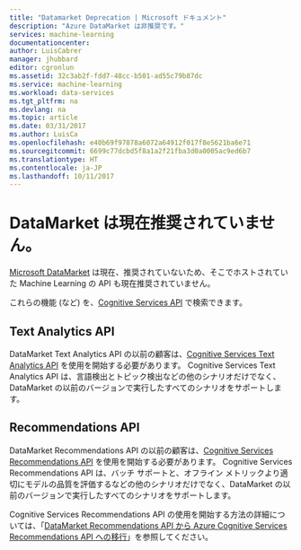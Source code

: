 ```yaml
---
title: "Datamarket Deprecation | Microsoft ドキュメント"
description: "Azure DataMarket は非推奨です。"
services: machine-learning
documentationcenter: 
author: LuisCabrer
manager: jhubbard
editor: cgronlun
ms.assetid: 32c3ab2f-fdd7-48cc-b501-ad55c79b87dc
ms.service: machine-learning
ms.workload: data-services
ms.tgt_pltfrm: na
ms.devlang: na
ms.topic: article
ms.date: 03/31/2017
ms.author: LuisCa
ms.openlocfilehash: e40b69f97878a6072a64912f017f8e5621ba6e71
ms.sourcegitcommit: 6699c77dcbd5f8a1a2f21fba3d0a0005ac9ed6b7
ms.translationtype: HT
ms.contentlocale: ja-JP
ms.lasthandoff: 10/11/2017
---
```

# <a name="datamarket-is-now-deprecated"></a>DataMarket は現在推奨されていません。

[Microsoft DataMarket](https://datamarket.azure.com/datasets) は現在、推奨されていないため、そこでホストされていた Machine Learning の API も現在推奨されていません。

これらの機能 (など) を、[Cognitive Services API](https://www.microsoft.com/cognitive-services) で検索できます。

## <a name="text-analytics-api"></a>Text Analytics API

DataMarket Text Analytics API の以前の顧客は、[Cognitive Services Text Analytics API](https://www.microsoft.com/cognitive-services/text-analytics-api) を使用を開始する必要があります。
Cognitive Services Text Analytics API は、言語検出とトピック検出などの他のシナリオだけでなく、DataMarket の以前のバージョンで実行したすべてのシナリオをサポートします。


## <a name="recommendations-api"></a>Recommendations API 

DataMarket Recommendations API の以前の顧客は、[Cognitive Services Recommendations API](https://www.microsoft.com/cognitive-services/recommendations-api) を使用を開始する必要があります。
Cognitive Services Recommendations API は、バッチ サポートと、オフライン メトリックより適切にモデルの品質を評価するなどの他のシナリオだけでなく、DataMarket の以前のバージョンで実行したすべてのシナリオをサポートします。 

Cognitive Services Recommendations API の使用を開始する方法の詳細については、「[DataMarket Recommendations API から Azure Cognitive Services Recommendations API への移行](http://aka.ms/recomigrate)」を参照してください。
